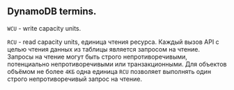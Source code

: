 ## DynamoDB termins.

`WCU` - write capacity units.

`RCU` - read capacity units, единица чтения ресурса. Каждый вызов API с целью чтения данных из таблицы является запросом на чтение. Запросы на чтение могут быть строго непротиворечивыми, потенциально непротиворечивыми или транзакционными. Для объектов объёмом не более `4КБ` одна единица `RCU` позволяет выполнять один строго непротиворечивый запрос на чтение.